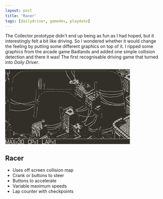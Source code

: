 ```yaml
---
layout: post
title: 'Racer'
tags: [dailydriver, gamedev, playdate]
---
```


The Collector prototype didn't end up being as fun as I had hoped, but it interestingly felt a bit like driving. So I wondered whether it would change the feeling by putting some different graphics on top of it. I ripped some graphics from the arcade game Badlands and added one simple collision detection and there it was! The first recognisable driving game that turned into _Daily Driver_.

![GIF](/images/posts/daily-driver-racer.gif#playdate)

## Racer

-   Uses off screen collision map
-   Crank or buttons to steer
-   Buttons to accelerate
-   Variable maximum speeds
-   Lap counter with checkpoints